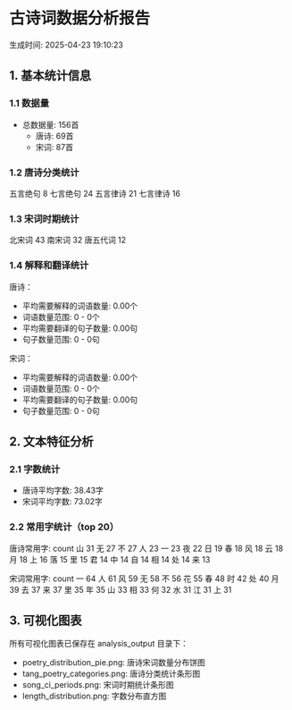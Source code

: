 
# 古诗词数据分析报告
生成时间: 2025-04-23 19:10:23

## 1. 基本统计信息

### 1.1 数据量
- 总数据量: 156首
  - 唐诗: 69首
  - 宋词: 87首

### 1.2 唐诗分类统计
五言绝句     8
七言绝句    24
五言律诗    21
七言律诗    16

### 1.3 宋词时期统计
北宋词     43
南宋词     32
唐五代词    12

### 1.4 解释和翻译统计
唐诗：
- 平均需要解释的词语数量: 0.00个
- 词语数量范围: 0 - 0个
- 平均需要翻译的句子数量: 0.00句
- 句子数量范围: 0 - 0句

宋词：
- 平均需要解释的词语数量: 0.00个
- 词语数量范围: 0 - 0个
- 平均需要翻译的句子数量: 0.00句
- 句子数量范围: 0 - 0句

## 2. 文本特征分析

### 2.1 字数统计
- 唐诗平均字数: 38.43字
- 宋词平均字数: 73.02字

### 2.2 常用字统计（top 20）
唐诗常用字:
   count
山     31
无     27
不     27
人     23
一     23
夜     22
日     19
春     18
风     18
云     18
月     18
上     16
落     15
里     15
君     14
中     14
自     14
相     14
处     14
来     13

宋词常用字:
   count
一     64
人     61
风     59
无     58
不     56
花     55
春     48
时     42
处     40
月     39
去     37
来     37
里     35
年     35
山     33
相     33
何     32
水     31
江     31
上     31

## 3. 可视化图表
所有可视化图表已保存在 analysis_output 目录下：
- poetry_distribution_pie.png: 唐诗宋词数量分布饼图
- tang_poetry_categories.png: 唐诗分类统计条形图
- song_ci_periods.png: 宋词时期统计条形图
- length_distribution.png: 字数分布直方图
